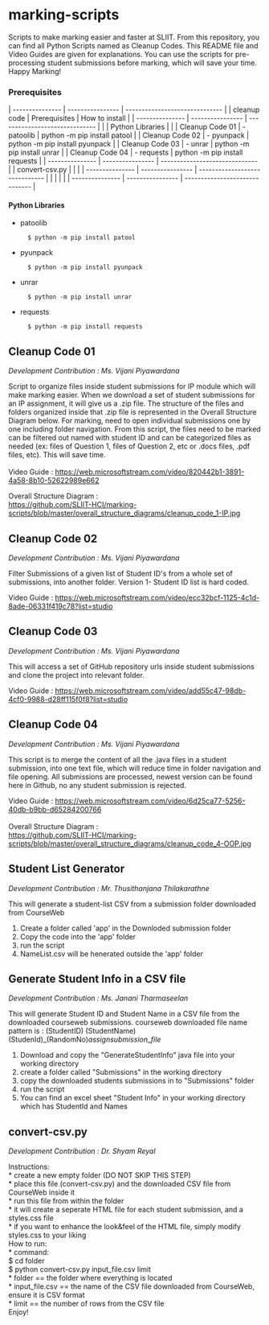 # marking-scripts

Scripts to make marking easier and faster at SLIIT. From this repository, you can find all Python Scripts named as Cleanup Codes. This README file and Video Guides are given for explanations. You can use the scripts for pre-processing student submissions before marking, which will save your time. Happy Marking!

### Prerequisites 

| --------------- | ---------------- | ------------------------------ |
|   cleanup code  |   Prerequisites  |         How to install         |
| --------------- | ---------------- | ------------------------------ |
|                 | Python Libraries |                                |
| Cleanup Code 01 |  - patoolib      | python -m pip install patool   |
| Cleanup Code 02 |  - pyunpack      | python -m pip install pyunpack |
| Cleanup Code 03 |  - unrar         | python -m pip install unrar    |
| Cleanup Code 04 |  - requests      | python -m pip install requests |
| --------------- | ---------------- | ------------------------------ |
| convert-csv.py  |                  |                                |
| --------------- | ---------------- | ------------------------------ |
|                 |                  |                                |
| --------------- | ---------------- | ------------------------------ |


#### Python Libraries

* patoolib

		$ python -m pip install patool

* pyunpack

		$ python -m pip install pyunpack

* unrar

		$ python -m pip install unrar

* requests

		$ python -m pip install requests
		
## Cleanup Code 01
_Development Contribution : Ms. Vijani Piyawardana_

Script to organize files inside student submissions for IP module which will make marking easier. When we download a set of student submissions for an IP assignment, it will give us a .zip file. The structure of the files and folders organized inside that .zip file is represented in the Overall Structure Diagram below. For marking, need to open individual submissions one by one including folder navigation. From this script, the files need to be marked can be filtered out named with student ID and can be categorized files as needed (ex: files of Question 1, files of Question 2, etc or .docs files, .pdf files, etc). This will save time. 
<br><br>
Video Guide : https://web.microsoftstream.com/video/820442b1-3891-4a58-8b10-52622989e662 <br>

Overall Structure Diagram : <br>
https://github.com/SLIIT-HCI/marking-scripts/blob/master/overall_structure_diagrams/cleanup_code_1-IP.jpg

## Cleanup Code 02
_Development Contribution : Ms. Vijani Piyawardana_

Filter Submissions of a given list of Student ID's from a whole set of submissions, into another folder.
Version 1- Student ID list is hard coded.

Video Guide : https://web.microsoftstream.com/video/ecc32bcf-1125-4c1d-8ade-06331f419c78?list=studio

## Cleanup Code 03
_Development Contribution : Ms. Vijani Piyawardana_

This will access a set of GitHub repository urls inside student submissions and clone the project into relevant folder.

Video Guide : https://web.microsoftstream.com/video/add55c47-98db-4cf0-9988-d28ff115f0f8?list=studio

## Cleanup Code 04
_Development Contribution : Ms. Vijani Piyawardana_

This script is to merge the content of all the .java files in a student submission, into one text file, which will reduce time in folder navigation and file opening. All submissions are processed, newest version can be found here in Github, no any student submission is rejected. 

Video Guide : https://web.microsoftstream.com/video/6d25ca77-5256-40db-b9bb-d65284200766<br><br>
Overall Structure Diagram :<br>
https://github.com/SLIIT-HCI/marking-scripts/blob/master/overall_structure_diagrams/cleanup_code_4-OOP.jpg

## Student List Generator
_Development Contribution : Mr. Thusithanjana Thilakarathne_

This will generate a student-list CSV from a submission folder downloaded from CourseWeb
1. Create a folder called 'app' in the Downloded submission folder
2. Copy the code into the 'app' folder
3. run the script
4. NameList.csv will be henerated outside the 'app' folder

## Generate Student Info in a CSV file 
_Development Contribution : Ms. Janani Tharmaseelan_

This will generate Student ID and Student Name in a CSV file from the downloaded courseweb submissions. 
courseweb downloaded file name  pattern is : (StudentID) (StudentName) (StudenId)_(RandomNo)_assignsubmission_file_

1. Download and copy the "GenerateStudentInfo" java file into your working directory
2. create a folder called "Submissions" in the working directory
3. copy the downloaded students submissions in to "Submissions" folder
4. run the script 
5. You can find an excel sheet "Student Info" in your working directory which has StudentId and Names 


## convert-csv.py 
_Development Contribution : Dr. Shyam Reyal_

Instructions:
<br>* create a new empty folder (DO NOT SKIP THIS STEP)
<br>* place this file (convert-csv.py) and the downloaded CSV file from CourseWeb inside it
<br>* run this file from within the folder
<br>* it will create a seperate HTML file for each student submission, and a styles.css file
<br>* if you want to enhance the look&feel of the HTML file, simply modify styles.css to your liking
<br>
How to run:
<br>* command:
<br>	$ cd folder
<br>	$ python convert-csv.py input_file.csv limit
<br>* folder == the folder where everything is located
<br>* input_file.csv == the name of the CSV file downloaded from CourseWeb, ensure it is CSV format
<br>* limit == the number of rows from the CSV file
<br>
Enjoy!




